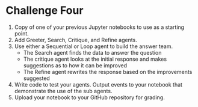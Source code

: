 # Challenge Four

1. Copy of one of your previous Jupyter notebooks to use as a starting point.
2. Add Greeter, Search, Critique, and Refine agents.
3. Use either a Sequential or Loop agent to build the answer team.
    * The Search agent finds the data to answer the question
    * The critique agent looks at the initial response and makes suggestions as to how it
can be improved
    * The Refine agent rewrites the response based on the improvements suggested
4. Write code to test your agents. Output events to your notebook that demonstrate the use
of the sub agents.
5. Upload your notebook to your GitHub repository for grading.